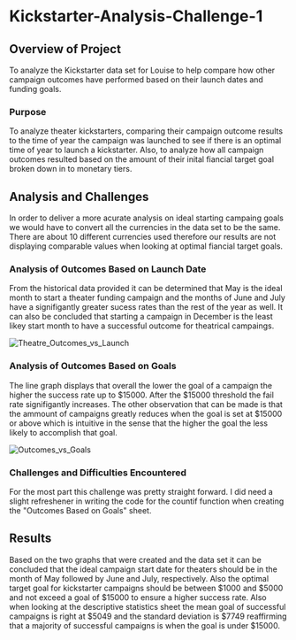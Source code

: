 # Kickstarter-Analysis-Challenge-1

## Overview of Project
To analyze the Kickstarter data set for Louise to help compare how other campaign outcomes have performed based on their launch dates and funding goals.

### Purpose
To analyze theater kickstarters, comparing their campaign outcome results to the time of year the campaign was launched to see if there is an optimal time of year to launch a kickstarter. Also, to analyze how all campaign outcomes resulted based on the amount of their inital fiancial target goal broken down in to monetary tiers. 

## Analysis and Challenges
In order to deliver a more acurate analysis on ideal starting campaing goals we would have to convert all the currencies in the data set to be the same. There are about 10 different currencies used therefore our results are not displaying comparable values when looking at optimal fiancial target goals.    

### Analysis of Outcomes Based on Launch Date
From the historical data provided it can be determined that May is the ideal month to start a theater funding campaign and the months of June and July have a signifigantly greater sucess rates than the rest of the year as well. It can also be concluded that starting a campaign in December is the least likey start month to have a successful outcome for theatrical campaings. 

![Theatre_Outcomes_vs_Launch](https://user-images.githubusercontent.com/95573310/196800803-ff92b8c7-486d-41c9-98da-f1d66fa6fb60.png)

### Analysis of Outcomes Based on Goals
The line graph displays that overall the lower the goal of a campaign the higher the success rate up to $15000. After the $15000 threshold the fail rate signifigantly increases. The other observation that can be made is that the ammount of campaigns greatly reduces when the goal is set at $15000 or above which is intuitive in the sense that the higher the goal the less likely to accomplish that goal. 

![Outcomes_vs_Goals](https://user-images.githubusercontent.com/95573310/196800864-6dec906e-6643-47bc-b899-7277268fdcb8.png)

### Challenges and Difficulties Encountered
For the most part this challenge was pretty straight forward. I did need a slight refreshener in writing the code for the countif function when creating the "Outcomes Based on Goals" sheet. 

## Results
Based on the two graphs that were created and the data set it can be concluded that the ideal campaign start date for theaters should be in the month of May followed by June and July, respectively. Also the optimal target goal for kickstarter campaigns should be between $1000 and $5000 and not exceed a goal of $15000 to ensure a higher success rate. Also when looking at the descriptive statistics sheet the mean goal of successful campaigns is right at $5049 and the standard deviation is $7749 reaffirming that a majority of successful campaigns is when the goal is under $15000. 
